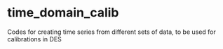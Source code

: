 # time_domain_calib
Codes for creating time series from different sets of data, to be used for calibrations in DES
